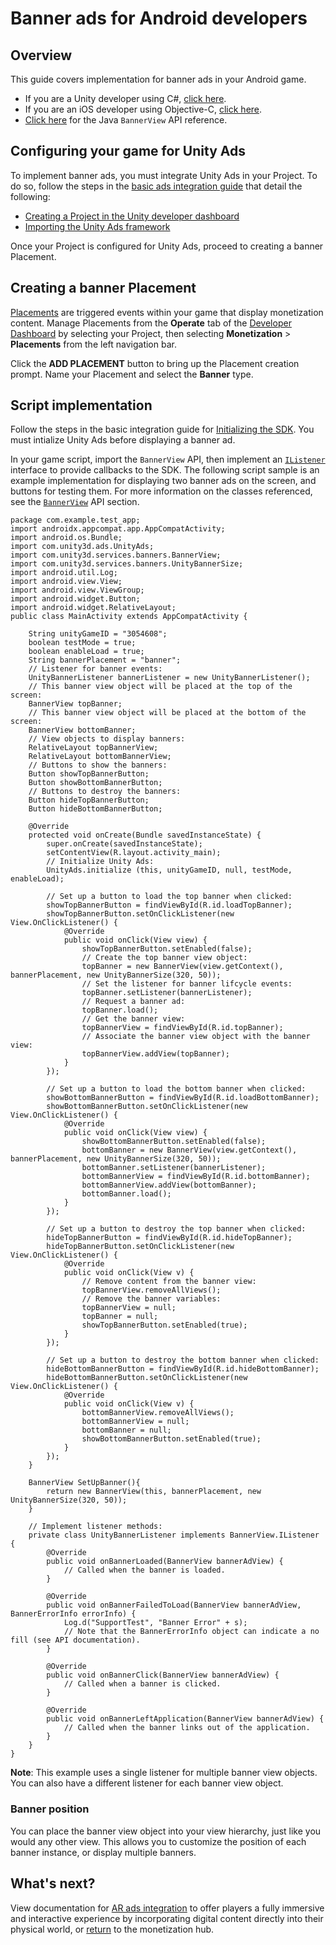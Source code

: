 # Banner ads for Android developers
## Overview
This guide covers implementation for banner ads in your Android game.

* If you are a Unity developer using C#, [click here](MonetizationBannerAdsUnity.md). 
* If you are an iOS developer using Objective-C, [click here](MonetizationBannerAdsIos.md). 
* [Click here](MonetizationResourcesApiAndroid.md#bannerview) for the Java `BannerView` API reference.

## Configuring your game for Unity Ads
To implement banner ads, you must integrate Unity Ads in your Project. To do so, follow the steps in the [basic ads integration guide](MonetizationBasicIntegrationAndroid.md) that detail the following:

* [Creating a Project in the Unity developer dashboard](MonetizationBasicIntegrationAndroid.md#creating-a-project-in-the-unity-developer-dashboard)
* [Importing the Unity Ads framework](MonetizationBasicIntegrationAndroid.md#importing-the-unity-ads-framework)

Once your Project is configured for Unity Ads, proceed to creating a banner Placement.

## Creating a banner Placement
[Placements](MonetizationPlacements.md) are triggered events within your game that display monetization content. Manage Placements from the **Operate** tab of the [Developer Dashboard](https://operate.dashboard.unity3d.com/) by selecting your Project, then selecting **Monetization** > **Placements** from the left navigation bar.

Click the **ADD PLACEMENT** button to bring up the Placement creation prompt. Name your Placement and select the **Banner** type.

## Script implementation
Follow the steps in the basic integration guide for [Initializing the SDK](MonetizationBasicIntegrationAndroid.md#initializing-the-sdk). You must intialize Unity Ads before displaying a banner ad.

In your game script, import the `BannerView` API, then implement an [`IListener`](MonetizationResourcesApiAndroid.md#ilistener) interface to provide callbacks to the SDK. The following script sample is an example implementation for displaying two banner ads on the screen, and buttons for testing them. For more information on the classes referenced, see the [`BannerView`](MonetizationResourcesApiAndroid.md#bannerview) API section.

```
package com.example.test_app;
import androidx.appcompat.app.AppCompatActivity;
import android.os.Bundle;
import com.unity3d.ads.UnityAds;
import com.unity3d.services.banners.BannerView;
import com.unity3d.services.banners.UnityBannerSize;
import android.util.Log;
import android.view.View;
import android.view.ViewGroup;
import android.widget.Button;
import android.widget.RelativeLayout;
public class MainActivity extends AppCompatActivity {

    String unityGameID = "3054608";
    boolean testMode = true;
    boolean enableLoad = true;
    String bannerPlacement = "banner";
    // Listener for banner events:
    UnityBannerListener bannerListener = new UnityBannerListener();
    // This banner view object will be placed at the top of the screen:
    BannerView topBanner;
    // This banner view object will be placed at the bottom of the screen:
    BannerView bottomBanner;
    // View objects to display banners:
    RelativeLayout topBannerView;
    RelativeLayout bottomBannerView;
    // Buttons to show the banners:
    Button showTopBannerButton;
    Button showBottomBannerButton;
    // Buttons to destroy the banners:
    Button hideTopBannerButton;
    Button hideBottomBannerButton;
    
    @Override
    protected void onCreate(Bundle savedInstanceState) {
        super.onCreate(savedInstanceState);
        setContentView(R.layout.activity_main);
        // Initialize Unity Ads:
        UnityAds.initialize (this, unityGameID, null, testMode, enableLoad);
        
        // Set up a button to load the top banner when clicked:
        showTopBannerButton = findViewById(R.id.loadTopBanner);
        showTopBannerButton.setOnClickListener(new View.OnClickListener() {
            @Override
            public void onClick(View view) {
                showTopBannerButton.setEnabled(false);
                // Create the top banner view object:
                topBanner = new BannerView(view.getContext(), bannerPlacement, new UnityBannerSize(320, 50));
                // Set the listener for banner lifcycle events:
                topBanner.setListener(bannerListener);
                // Request a banner ad:
                topBanner.load();
                // Get the banner view:
                topBannerView = findViewById(R.id.topBanner);
                // Associate the banner view object with the banner view:
                topBannerView.addView(topBanner);
            }
        });

        // Set up a button to load the bottom banner when clicked:
        showBottomBannerButton = findViewById(R.id.loadBottomBanner);
        showBottomBannerButton.setOnClickListener(new View.OnClickListener() {
            @Override
            public void onClick(View view) {
                showBottomBannerButton.setEnabled(false);
                bottomBanner = new BannerView(view.getContext(), bannerPlacement, new UnityBannerSize(320, 50));
                bottomBanner.setListener(bannerListener);
                bottomBannerView = findViewById(R.id.bottomBanner);
                bottomBannerView.addView(bottomBanner);
                bottomBanner.load();
            }
        });

        // Set up a button to destroy the top banner when clicked:
        hideTopBannerButton = findViewById(R.id.hideTopBanner);
        hideTopBannerButton.setOnClickListener(new View.OnClickListener() {
            @Override
            public void onClick(View v) {
                // Remove content from the banner view:
                topBannerView.removeAllViews();
                // Remove the banner variables:
                topBannerView = null;
                topBanner = null;
                showTopBannerButton.setEnabled(true);
            }
        });

        // Set up a button to destroy the bottom banner when clicked:
        hideBottomBannerButton = findViewById(R.id.hideBottomBanner);
        hideBottomBannerButton.setOnClickListener(new View.OnClickListener() {
            @Override
            public void onClick(View v) {
                bottomBannerView.removeAllViews();
                bottomBannerView = null;
                bottomBanner = null;
                showBottomBannerButton.setEnabled(true);
            }
        });
    }

    BannerView SetUpBanner(){
        return new BannerView(this, bannerPlacement, new UnityBannerSize(320, 50));
    }

    // Implement listener methods:
    private class UnityBannerListener implements BannerView.IListener {
		@Override
		public void onBannerLoaded(BannerView bannerAdView) {
		    // Called when the banner is loaded.
        }

		@Override
		public void onBannerFailedToLoad(BannerView bannerAdView, BannerErrorInfo errorInfo) {
		    Log.d("SupportTest", "Banner Error" + s);
            // Note that the BannerErrorInfo object can indicate a no fill (see API documentation).
        }

		@Override
		public void onBannerClick(BannerView bannerAdView) {
            // Called when a banner is clicked.
		}

		@Override
		public void onBannerLeftApplication(BannerView bannerAdView) {
		    // Called when the banner links out of the application.
        }
    }
}
```

**Note**: This example uses a single listener for multiple banner view objects. You can also have a different listener for each banner view object.

### Banner position
You can place the banner view object into your view hierarchy, just like you would any other view. This allows you to customize the position of each banner instance, or display multiple banners.

## What's next? 
View documentation for [AR ads integration](MonetizationArAdsAndroid.md) to offer players a fully immersive and interactive experience by incorporating digital content directly into their physical world, or [return](Monetization.md) to the monetization hub.
